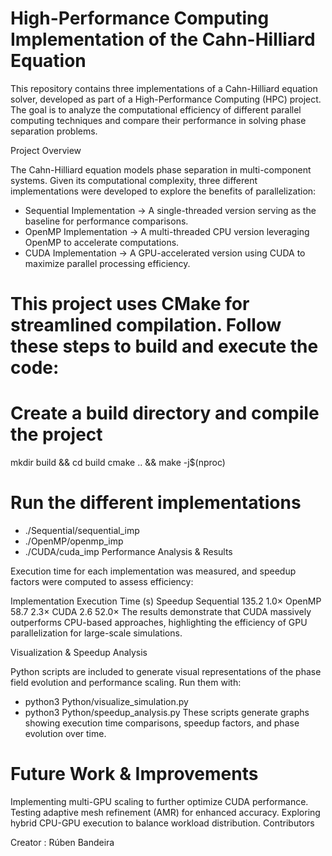# High-Performance Computing Implementation of the Cahn-Hilliard Equation

This repository contains three implementations of a Cahn-Hilliard equation solver, developed as part of a High-Performance Computing (HPC) project. The goal is to analyze the computational efficiency of different parallel computing techniques and compare their performance in solving phase separation problems.

Project Overview

The Cahn-Hilliard equation models phase separation in multi-component systems. Given its computational complexity, three different implementations were developed to explore the benefits of parallelization:

- Sequential Implementation → A single-threaded version serving as the baseline for performance comparisons.
- OpenMP Implementation → A multi-threaded CPU version leveraging OpenMP to accelerate computations.
- CUDA Implementation → A GPU-accelerated version using CUDA to maximize parallel processing efficiency.


# This project uses CMake for streamlined compilation. Follow these steps to build and execute the code:

# Create a build directory and compile the project
mkdir build && cd build
cmake .. && make -j$(nproc)

# Run the different implementations

- ./Sequential/sequential_imp
- ./OpenMP/openmp_imp
- ./CUDA/cuda_imp
Performance Analysis & Results

Execution time for each implementation was measured, and speedup factors were computed to assess efficiency:

Implementation	Execution Time (s)	Speedup
Sequential	135.2	1.0×
OpenMP	58.7	2.3×
CUDA	2.6	52.0×
The results demonstrate that CUDA massively outperforms CPU-based approaches, highlighting the efficiency of GPU parallelization for large-scale simulations.

Visualization & Speedup Analysis

Python scripts are included to generate visual representations of the phase field evolution and performance scaling. Run them with:

- python3 Python/visualize_simulation.py
- python3 Python/speedup_analysis.py
These scripts generate graphs showing execution time comparisons, speedup factors, and phase evolution over time.

# Future Work & Improvements

Implementing multi-GPU scaling to further optimize CUDA performance.
Testing adaptive mesh refinement (AMR) for enhanced accuracy.
Exploring hybrid CPU-GPU execution to balance workload distribution.
Contributors

Creator : Rúben Bandeira
